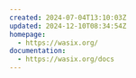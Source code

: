 ```yaml
---
created: 2024-07-04T13:10:03Z
updated: 2024-12-10T08:34:54Z
homepage:
  - https://wasix.org/
documentation:
  - https://wasix.org/docs
---
```

